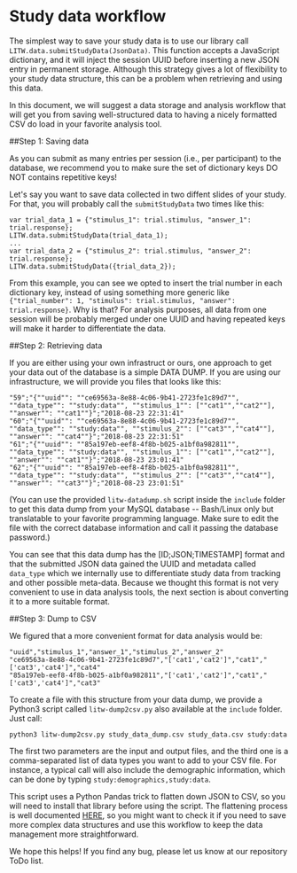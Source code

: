 # Study data workflow

The simplest way to save your study data is to use our library call `LITW.data.submitStudyData(JsonData)`. This function accepts a JavaScript dictionary, and it will inject the session UUID before inserting a new JSON entry in permanent storage. Although this strategy gives a lot of flexibility to your study data structure, this can be a problem when retrieving and using this data.

In this document, we will suggest a data storage and analysis workflow that will get you from saving well-structured data to having a nicely formatted CSV do load in your favorite analysis tool.

##Step 1: Saving data

As you can submit as many entries per session (i.e., per participant) to the database, we recommend you to make sure the set of dictionary keys DO NOT contains repetitive keys! 

Let's say you want to save data collected in two diffent slides of your study. For that, you will probably call the `submitStudyData` two times like this:

```
var trial_data_1 = {"stimulus_1": trial.stimulus, "answer_1": trial.response};
LITW.data.submitStudyData(trial_data_1);
...
var trial_data_2 = {"stimulus_2": trial.stimulus, "answer_2": trial.response};
LITW.data.submitStudyData({trial_data_2});
```

From this example, you can see we opted to insert the trial number in each dictionary key, instead of using something more generic like `{"trial_number": 1, "stimulus": trial.stimulus, "answer": trial.response}`. Why is that? For analysis purposes, all data from one session will be probably merged under one UUID and having repeated keys will make it harder to differentiate the data. 

##Step 2: Retrieving data

If you are either using your own infrastruct or ours, one approach to get your data out of the database is a simple DATA DUMP. If you are using our infrastructure, we will provide you files that looks like this:

```
"59";"{""uuid"": ""ce69563a-8e88-4c06-9b41-2723fe1c89d7"", ""data_type"": ""study:data"", ""stimulus_1"": [""cat1"",""cat2""], ""answer"": ""cat1""}";"2018-08-23 22:31:41"
"60";"{""uuid"": ""ce69563a-8e88-4c06-9b41-2723fe1c89d7"", ""data_type"": ""study:data"", ""stimulus_2"": [""cat3"",""cat4""], ""answer"": ""cat4""}";"2018-08-23 22:31:51"
"61";"{""uuid"": ""85a197eb-eef8-4f8b-b025-a1bf0a982811"", ""data_type"": ""study:data"", ""stimulus_1"": [""cat1"",""cat2""], ""answer"": ""cat1""}";"2018-08-23 23:01:41"
"62";"{""uuid"": ""85a197eb-eef8-4f8b-b025-a1bf0a982811"", ""data_type"": ""study:data"", ""stimulus_2"": [""cat3"",""cat4""], ""answer"": ""cat3""}";"2018-08-23 23:01:51"
```

(You can use the provided `litw-datadump.sh` script inside the `include` folder to get this data dump from your MySQL database -- Bash/Linux only but translatable to your favorite programming language. Make sure to edit the file with the correct database information and call it passing the database password.)

You can see that this data dump has the [ID;JSON;TIMESTAMP] format and that the submitted JSON data gained the UUID and metadata called `data_type` which we internally use to differentiate study data from tracking and other possible meta-data. Because we thought this format is not very convenient to use in data analysis tools, the next section is about converting it to a more suitable format.

##Step 3: Dump to CSV

We figured that a more convenient format for data analysis would be:

```
"uuid","stimulus_1","answer_1","stimulus_2","answer_2"
"ce69563a-8e88-4c06-9b41-2723fe1c89d7","['cat1','cat2']","cat1","['cat3','cat4']","cat4"
"85a197eb-eef8-4f8b-b025-a1bf0a982811","['cat1','cat2']","cat1","['cat3','cat4']","cat3"
```

To create a file with this structure from your data dump, we provide a Python3 script called `litw-dump2csv.py` also available at the `include` folder. Just call:

```
python3 litw-dump2csv.py study_data_dump.csv study_data.csv study:data
```

The first two parameters are the input and output files, and the third one is a comma-separated list of data types you want to add to your CSV file. For instance, a typical call will also include the demographic information, which can be done by typing `study:demographics,study:data`.

This script uses a Python Pandas trick to flatten down JSON to CSV, so you will need to install that library before using the script. The flattening process is well documented [HERE](https://pandas.pydata.org/pandas-docs/stable/generated/pandas.io.json.json_normalize.html), so you might want to check it if you need to save more complex data structures and use this workflow to keep the data management more straightforward.

We hope this helps! If you find any bug, please let us know at our repository ToDo list.